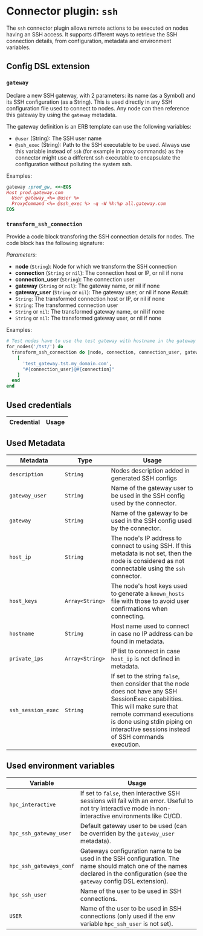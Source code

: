 # Connector plugin: `ssh`

The `ssh` connector plugin allows remote actions to be executed on nodes having an SSH access.
It supports different ways to retrieve the SSH connection details, from configuration, metadata and environment variables.

## Config DSL extension

### `gateway`

Declare a new SSH gateway, with 2 parameters: its name (as a Symbol) and its SSH configuration (as a String).
This is used directly in any SSH configuration file used to connect to nodes.
Any node can then reference this gateway by using the `gateway` metadata.

The gateway definition is an ERB template can use the following variables:
* `@user` (String): The SSH user name
* `@ssh_exec` (String): Path to the SSH executable to be used. Always use this variable instead of `ssh` (for example in proxy commands) as the connector might use a different ssh executable to encapsulate the configuration without polluting the system ssh.

Examples:
```ruby
gateway :prod_gw, <<~EOS
Host prod.gateway.com
  User gateway_<%= @user %>
  ProxyCommand <%= @ssh_exec %> -q -W %h:%p all.gateway.com
EOS
```

### `transform_ssh_connection`

Provide a code block transforing the SSH connection details for nodes.
The code block has the following signature:

*Parameters*:
* **node** (`String`): Node for which we transform the SSH connection
* **connection** (`String` or `nil`): The connection host or IP, or nil if none
* **connection_user** (`String`): The connection user
* **gateway** (`String` or `nil`): The gateway name, or nil if none
* **gateway_user** (`String` or `nil`): The gateway user, or nil if none
*Result*:
* `String`: The transformed connection host or IP, or nil if none
* `String`: The transformed connection user
* `String` or `nil`: The transformed gateway name, or nil if none
* `String` or `nil`: The transformed gateway user, or nil if none

Examples:
```ruby
# Test nodes have to use the test gateway with hostname in the gateway user name
for_nodes('/tst/') do
  transform_ssh_connection do |node, connection, connection_user, gateway, gateway_user|
    [
      'test_gateway.tst.my_domain.com',
      "#{connection_user}@#{connection}"
    ]
  end
end
```

## Used credentials

| Credential | Usage
| --- | --- |

## Used Metadata

| Metadata | Type | Usage
| --- | --- | --- |
| `description` | `String` | Nodes description added in generated SSH configs |
| `gateway_user` | `String` | Name of the gateway user to be used in the SSH config used by the connector. |
| `gateway` | `String` | Name of the gateway to be used in the SSH config used by the connector. |
| `host_ip` | `String` | The node's IP address to connect to using SSH. If this metadata is not set, then the node is considered as not connectable using the `ssh` connector. |
| `host_keys` | `Array<String>` | The node's host keys used to generate a `known_hosts` file with those to avoid user confirmations when connecting. |
| `hostname` | `String` | Host name used to connect in case no IP address can be found in metadata. |
| `private_ips` | `Array<String>` | IP list to connect in case `host_ip` is not defined in metadata. |
| `ssh_session_exec` | `String` | If set to the string `false`, then consider that the node does not have any SSH SessionExec capabilities. This will make sure that remote command executions is done using stdin piping on interactive sessions instead of SSH commands execution. |

## Used environment variables

| Variable | Usage
| --- | --- |
| `hpc_interactive` | If set to `false`, then interactive SSH sessions will fail with an error. Useful to not try interactive mode in non-interactive environments like CI/CD. |
| `hpc_ssh_gateway_user` | Default gateway user to be used (can be overriden by the `gateway_user` metadata). |
| `hpc_ssh_gateways_conf` | Gateways configuration name to be used in the SSH configuration. The name should match one of the names declared in the configuration (see the `gateway` config DSL extension). |
| `hpc_ssh_user` | Name of the user to be used in SSH connections. |
| `USER` | Name of the user to be used in SSH connections (only used if the env variable `hpc_ssh_user` is not set). |
